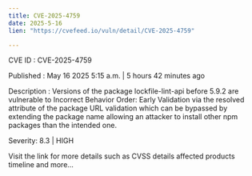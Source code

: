 ```yaml
---
title: CVE-2025-4759
date: 2025-5-16
lien: "https://cvefeed.io/vuln/detail/CVE-2025-4759"

---
```


CVE ID : CVE-2025-4759

Published :  May 16
2025
5:15 a.m. | 5 hours
42 minutes ago

Description : Versions of the package lockfile-lint-api before 5.9.2 are vulnerable to Incorrect Behavior Order: Early Validation via the resolved attribute of the package URL validation which can be bypassed by extending the package name allowing an attacker to install other npm packages than the intended one.

Severity: 8.3 | HIGH

Visit the link for more details
such as CVSS details
affected products
timeline
and more...
